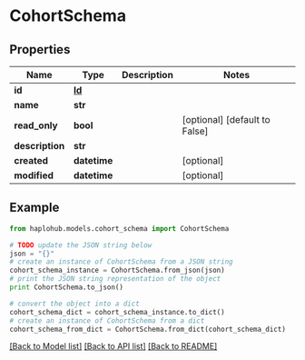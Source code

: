 # CohortSchema


## Properties
Name | Type | Description | Notes
------------ | ------------- | ------------- | -------------
**id** | [**Id**](Id.md) |  | 
**name** | **str** |  | 
**read_only** | **bool** |  | [optional] [default to False]
**description** | **str** |  | 
**created** | **datetime** |  | [optional] 
**modified** | **datetime** |  | [optional] 

## Example

```python
from haplohub.models.cohort_schema import CohortSchema

# TODO update the JSON string below
json = "{}"
# create an instance of CohortSchema from a JSON string
cohort_schema_instance = CohortSchema.from_json(json)
# print the JSON string representation of the object
print CohortSchema.to_json()

# convert the object into a dict
cohort_schema_dict = cohort_schema_instance.to_dict()
# create an instance of CohortSchema from a dict
cohort_schema_from_dict = CohortSchema.from_dict(cohort_schema_dict)
```
[[Back to Model list]](../README.md#documentation-for-models) [[Back to API list]](../README.md#documentation-for-api-endpoints) [[Back to README]](../README.md)



